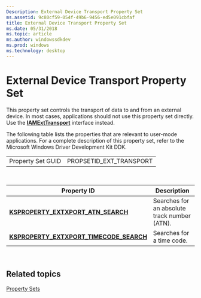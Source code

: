 ```yaml
---
Description: External Device Transport Property Set
ms.assetid: 9c80cf59-054f-49b6-9456-ed5e091cbfaf
title: External Device Transport Property Set
ms.date: 05/31/2018
ms.topic: article
ms.author: windowssdkdev
ms.prod: windows
ms.technology: desktop
---
```


# External Device Transport Property Set

This property set controls the transport of data to and from an external device. In most cases, applications should not use this property set directly. Use the [**IAMExtTransport**](/windows/win32/Strmif/nn-strmif-iamexttransport?branch=master) interface instead.

The following table lists the properties that are relevant to user-mode applications. For a complete description of this property set, refer to the Microsoft Windows Driver Development Kit DDK.



|                   |                           |
|-------------------|---------------------------|
| Property Set GUID | PROPSETID\_EXT\_TRANSPORT |



 



| Property ID                                                                           | Description                                  |
|---------------------------------------------------------------------------------------|----------------------------------------------|
| [**KSPROPERTY\_EXTXPORT\_ATN\_SEARCH**](ksproperty-extxport-atn-search.md)           | Searches for an absolute track number (ATN). |
| [**KSPROPERTY\_EXTXPORT\_TIMECODE\_SEARCH**](ksproperty-extxport-timecode-search.md) | Searches for a time code.                    |



 

## Related topics

<dl> <dt>

[Property Sets](property-sets.md)
</dt> </dl>

 

 




